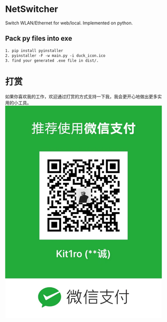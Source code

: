 # NetSwitcher
Switch WLAN/Ethernet for web/local. Implemented on python.

## Pack py files into exe
```
1. pip install pyinstaller
2. pyinstaller -F -w main.py -i duck_icon.ico
3. find your generated .exe file in dist/.
``` 

# 打赏
如果你喜欢我的工作，欢迎通过打赏的方式支持一下我，我会更开心地做出更多实用的小工具。
![receive](QR.jpg "支持我")
